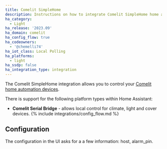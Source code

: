 ```yaml
---
title: Comelit SimpleHome
description: Instructions on how to integrate Comelit SimpleHome home automation devices into Home Assistant.
ha_category:
  - Light
ha_release: '2023.09'
ha_domain: comelit
ha_config_flow: true
ha_codeowners:
  - '@chemelli74'
ha_iot_class: Local Polling
ha_platforms:
  - light
ha_ssdp: false
ha_integration_type: integration
---
```


The Comelit SimpleHome integration allows you to control your [Comelit home automation devices](https://comelitgroup.it/installatore/offerta/domotica-e-smart-home).

There is support for the following platform types within Home Assistant:

- **Comelit Serial Bridge** - allows local control for climate, light and cover devices.
{% include integrations/config_flow.md %}

## Configuration

The configuration in the UI asks for a a few information: host, alarm_pin.
